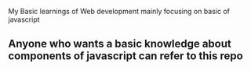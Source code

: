 My Basic learnings of Web development mainly focusing on basic of javascript
## Anyone who wants a basic knowledge about components of javascript can refer to this repo 

